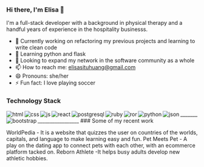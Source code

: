 ### Hi there, I'm Elisa 👋

I'm a full-stack developer with a background in physical therapy and a handful years of experience in the hospitality businesss.

- 🔭 Currently working on refactoring my previous projects and learning to write clean code
- 🌱 Learning python and flask
- 🤔 Looking to expand my network in the software community as a whole
- 📫 How to reach me: elisasituhuang@gmail.com 
- 😄 Pronouns: she/her 
- ⚡ Fun fact: I love playing soccer

### Technology Stack 
<img align="left" alt="html" src="https://img.shields.io/badge/HTML5-E34F26?style=for-the-badge&logo=html5&logoColor=white" />
<img align="left" alt="css" src="https://img.shields.io/badge/CSS3-1572B6?style=for-the-badge&logo=css3&logoColor=white" />
<img align="left" alt="js" src="https://img.shields.io/badge/JavaScript-323330?style=for-the-badge&logo=javascript&logoColor=F7DF1E" />
<img align="left" alt="react" src="https://img.shields.io/badge/React-20232A?style=for-the-badge&logo=react&logoColor=61DAFB" />
<img align="left" alt="postgresql" src="https://img.shields.io/badge/PostgreSQL-316192?style=for-the-badge&logo=postgresql&logoColor=white" />
<img align="left" alt="ruby" src="https://img.shields.io/badge/Ruby-CC342D?style=for-the-badge&logo=ruby&logoColor=white" />
<img align="left" alt="ror" src="https://img.shields.io/badge/Ruby_on_Rails-CC0000?style=for-the-badge&logo=ruby-on-rails&logoColor=white" />
<img align="left" alt="python" src="https://img.shields.io/badge/Python-FFD43B?style=for-the-badge&logo=python&logoColor=blue" />
<img align="left" alt="json" src="https://img.shields.io/badge/json-5E5C5C?style=for-the-badge&logo=json&logoColor=white" />
<img align="left" alt="bootstrap" src="https://img.shields.io/badge/Bootstrap-563D7C?style=for-the-badge&logo=bootstrap&logoColor=white" />
________________________
### Some of my recent work

WorldPedia - It is a website that quizzes the user  on countries of the worlds, capitals, and language to make learning easy and fun.
Pet Meets Pet - A play on the dating app to connect pets with each other, with an ecommerce platform tacked on.
Reborn Athlete -It helps busy adults develop new athletic hobbies.


<!--
**elisash/elisash** is a ✨ _special_ ✨ repository because its `README.md` (this file) appears on your GitHub profile.

Here are some ideas to get you started:

-->
